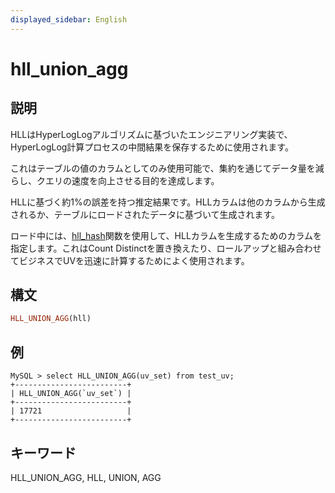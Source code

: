 ```yaml
---
displayed_sidebar: English
---
```


# hll_union_agg

## 説明

HLLはHyperLogLogアルゴリズムに基づいたエンジニアリング実装で、HyperLogLog計算プロセスの中間結果を保存するために使用されます。

これはテーブルの値のカラムとしてのみ使用可能で、集約を通じてデータ量を減らし、クエリの速度を向上させる目的を達成します。

HLLに基づく約1%の誤差を持つ推定結果です。HLLカラムは他のカラムから生成されるか、テーブルにロードされたデータに基づいて生成されます。

ロード中には、[hll_hash](../aggregate-functions/hll_hash.md)関数を使用して、HLLカラムを生成するためのカラムを指定します。これはCount Distinctを置き換えたり、ロールアップと組み合わせてビジネスでUVを迅速に計算するためによく使用されます。

## 構文

```Haskell
HLL_UNION_AGG(hll)
```

## 例

```plain text
MySQL > select HLL_UNION_AGG(uv_set) from test_uv;
+-------------------------+
| HLL_UNION_AGG(`uv_set`) |
+-------------------------+
| 17721                   |
+-------------------------+
```

## キーワード

HLL_UNION_AGG, HLL, UNION, AGG
